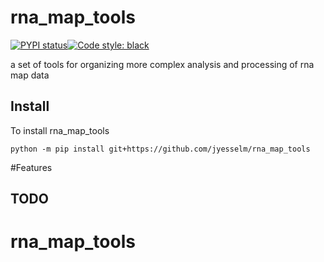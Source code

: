 # rna_map_tools

[![PYPI status]( https://badge.fury.io/py/rna_map_tools.png)](http://badge.fury.io/py/rna_map_tools)[![Code style: black](https://img.shields.io/badge/code%20style-black-000000.svg)](https://github.com/psf/black)

a set of tools for organizing more complex analysis and processing of rna map data

## Install

To install rna_map_tools 

```shell
python -m pip install git+https://github.com/jyesselm/rna_map_tools
```


#Features

## TODO
# rna_map_tools
